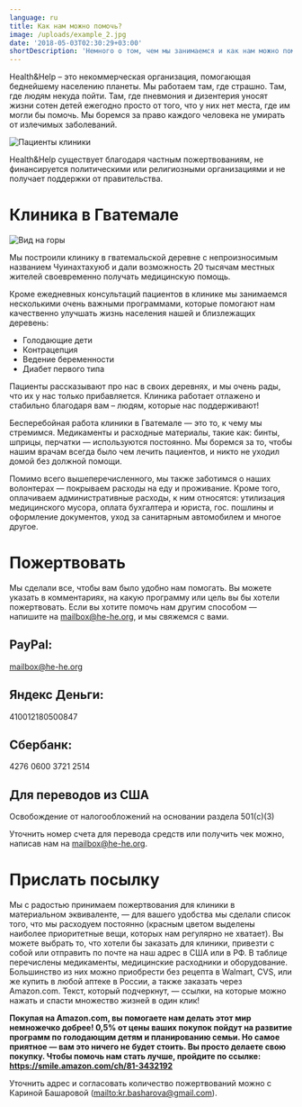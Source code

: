 ```yaml
---
language: ru
title: Как нам можно помочь?
image: /uploads/example_2.jpg
date: '2018-05-03T02:30:29+03:00'
shortDescription: 'Немного о том, чем мы занимаемся и как нам можно помочь'
---
```

Health&Help – это некоммерческая организация, помогающая беднейшему населению планеты. Мы работаем там, где страшно. Там, где людям некуда пойти. Там, где пневмония и дизентерия уносят жизни сотен детей ежегодно просто от того, что у них нет места, где им могли бы помочь. Мы боремся за право каждого человека не умирать от излечимых заболеваний.

![Пациенты клиники](/uploads/image_3.jpg)

Health&Help существует благодаря частным пожертвованиям, не финансируется политическими или религиозными организациями и не получает поддержки от правительства.

# Клиника в Гватемале

![Вид на горы](/uploads/image_1.jpg)

Мы построили клинику в гватемальской деревне с непроизносимым названием Чуинахтахуюб и дали возможность 20 тысячам местных жителей своевременно получать медицинскую помощь.

Кроме ежедневных консультаций пациентов в клинике мы занимаемся несколькими очень важными программами, которые помогают нам качественно улучшать жизнь населения нашей и близлежащих деревень:

* Голодающие дети
* Контрацепция
* Ведение беременности
* Диабет первого типа

Пациенты рассказывают про нас в своих деревнях, и мы очень рады, что их у нас только прибавляется. Клиника работает отлажено и стабильно благодаря вам – людям, которые нас поддерживают!

Бесперебойная работа клиники в Гватемале — это то, к чему мы стремимся. Медикаменты и расходные материалы, такие как: бинты, шприцы, перчатки — используются постоянно. Мы боремся за то, чтобы нашим врачам всегда было чем лечить пациентов, и никто не уходил домой без должной помощи.

Помимо всего вышеперечисленного, мы также заботимся о наших волонтерах — покрываем расходы на еду и проживание. Кроме того, оплачиваем административные расходы, к ним относятся: утилизация медицинского мусора, оплата бухгалтера и юриста, гос. пошлины и оформление документов, уход за санитарным автомобилем и многое другое.

# Пожертвовать

Мы сделали все, чтобы вам было удобно нам помогать. Вы можете указать в комментариях, на какую программу или цель вы бы хотели пожертвовать. Если вы хотите помочь нам другим способом — напишите на mailbox@he-he.org, и мы свяжемся с вами.

## PayPal:

mailbox@he-he.org

## Яндекс Деньги:

410012180500847

## Сбербанк:

4276 0600 3721 2514

## Для переводов из США

Освобождение от налогообложений на основании раздела 501(c)(3)

Уточнить номер счета для перевода средств или получить чек можно, написав нам на mailbox@he-he.org.

# Прислать посылку

Мы с радостью принимаем пожертвования для клиники в материальном эквиваленте, — для вашего удобства мы сделали список того, что мы расходуем постоянно (красным цветом выделены наиболее приоритетные вещи, которых нам регулярно не хватает). Вы можете выбрать то, что хотели бы заказать для клиники, привезти с собой или отправить по почте на наш адрес в США или в РФ. В таблице перечислены медикаменты, медицинские расходники и оборудование. Большинство из них можно приобрести без рецепта в Walmart, CVS, или же купить в любой аптеке в России, а также заказать через Amazon.com. Текст, который подчеркнут, — ссылки, на которые можно нажать и спасти множество жизней в один клик!

**Покупая на Amazon.com, вы помогаете нам делать этот мир немножечко добрее! 0,5% от цены ваших покупок пойдут на развитие программ по голодающим детям и планированию семьи. Но самое приятное — вам это ничего не будет стоить. Вы просто делаете свою покупку. Чтобы помочь нам стать лучше, пройдите по ссылке: <https://smile.amazon.com/ch/81-3432192>**

Уточнить адрес и согласовать количество пожертвований можно с Кариной Башаровой (<mailto:kr.basharova@gmail.com>).
